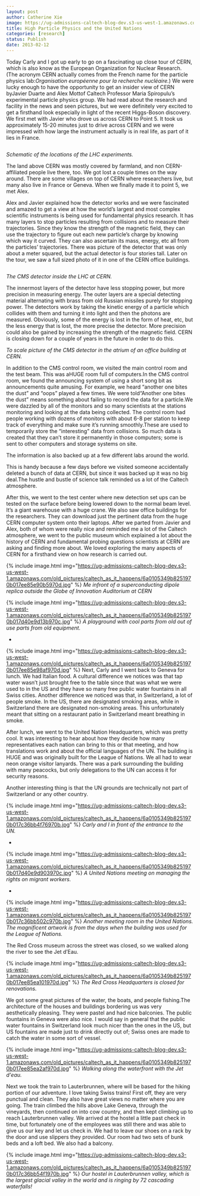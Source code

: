 ```yaml
---
layout: post
author: Catherine Xie
image: https://ug-admissions-caltech-blog-dev.s3-us-west-1.amazonaws.com/old_pictures/caltech_as_it_happens/6a0105349b8251970b017c36bb3e9c970b.jpg
title: High Particle Physics and the United Nations
categories: [research]
status: Publish
date: 2013-02-12
---
```



Today Carly and I got up early to go
on a fascinating up close tour of CERN, which is also know as the European Organization for Nuclear Research. (The acronym CERN actually comes from the French name for the particle physics lab:*Organisation européenne pour la recherche nucléaire.*) We were lucky enough to have the opportunity to get an insider view of CERN byJavier Duarte and Alex Mottof Caltech Professor Maria Spiropulu’s experimental particle physics group. We had read about the research and facility in the news and seen pictures, but we were definitely very excited to get a firsthand look especially in light of the recent Higgs-Boson discovery. We first met with Javier who drove us across CERN to Point 5. It took us approximately 15-20 minutes just to drive across CERN and we were impressed with how large the instrument actually is in real life, as part of it lies in France.

<img alt="" src="https://keyhole.web.cern.ch/keyhole/reception/lhc_underground.jpg" />

*Schematic of the locations of the LHC experiments.*

The land above CERN was mostly covered by farmland, and non CERN-affiliated people live there, too. We got lost a couple times on the way around. There are some villages on top of CERN where researchers live, but many also live in France or Geneva. When we finally made it to point 5, we met Alex.

Alex and Javier explained how the detector works and we were fascinated and amazed to get a view at how the world’s largest and most complex scientific instruments is being used for fundamental physics research. It has many layers to stop particles resulting from collisions and to measure their trajectories. Since they know the strength of the magnetic field, they can use the trajectory to figure out each new particle’s charge by knowing which way it curved. They can also ascertain its mass, energy, etc all from the particles’ trajectories. There was picture of the detector that was only about a meter squared, but the actual detector is four stories tall. Later on the tour, we saw a full sized photo of it in one of the CERN office buildings.

<img alt="" src="https://www.theinquirer.net/img/2090/lhc-cms-detector.jpg?1241331986" />

*The CMS detector inside the LHC at CERN.*

The innermost layers of the detector have less stopping power, but more precision in measuring energy. The outer layers are a special detecting material alternating with brass from old Russian missiles purely for stopping power. The detectors work by taking the kinetic energy of a particle which collides with them and turning it into light and then the photons are measured. Obviously, some of the energy is lost in the form of heat, etc, but the less energy that is lost, the more precise the detector. More precision could also be gained by increasing the strength of the magnetic field. CERN is closing down for a couple of years in the future in order to do this.

*To scale picture of the CMS detector in the atrium of an office building at CERN.*

In addition to the CMS control room, we visited the main control room and the test beam. This was aHUGE room full of computers.In the CMS control room, we found the announcing system of using a short song bit as announcements quite amusing. For example, we heard “another one bites the dust” and “oops” played a few times. We were told“Another one bites the dust” means something about failing to record the data for a particle.We were dazzled by all of the monitors and so many scientists at the stations monitoring and looking at the data being collected. The control room had people working with dozens of monitors with about 6-8 per station to keep track of everything and make sure it’s running smoothly.These are used to temporarily store the “interesting” data from
collisions. So much data is created that they can’t store it permanently in
those computers; some is sent to other computers and storage systems on site.

The information is also backed up at a few different labs around the world.

This is handy because a few days before we visited someone accidentally deleted
a bunch of data at CERN, but since it was backed up it was no big deal.The hustle and bustle of science talk reminded us a lot of the Caltech atmosphere.

After this, we went to the test center where new
detection set ups can be tested on the surface before being lowered down to the
normal beam level. It’s a giant warehouse with a huge crane. We also saw office buildings for
the researchers. They can download just the pertinent data from the huge CERN
computer system onto their laptops. After we parted from Javier and Alex, both
of whom were really nice and reminded me a lot of the Caltech atmosphere, we
went to the public museum which explained a lot about the history of CERN and fundamental probing questions scientists at CERN are asking and finding more about. We loved exploring the many aspects of CERN for a firsthand view on how research is carried out.


{% include image.html img="https://ug-admissions-caltech-blog-dev.s3-us-west-1.amazonaws.com/old_pictures/caltech_as_it_happens/6a0105349b8251970b017ee85e90b5970d.jpg" %}
*Me infront of a superconducting dipole replica outside the Globe of Innovation Auditorium at CERN*


{% include image.html img="https://ug-admissions-caltech-blog-dev.s3-us-west-1.amazonaws.com/old_pictures/caltech_as_it_happens/6a0105349b8251970b017d40e9d13b970c.jpg" %}
*A playground with cool parts from old out of use parts from old equipment.*

*


{% include image.html img="https://ug-admissions-caltech-blog-dev.s3-us-west-1.amazonaws.com/old_pictures/caltech_as_it_happens/6a0105349b8251970b017ee85e98af970d.jpg" %}
Next, Carly and I went back to
Geneva for lunch. We had Italian food. A cultural difference we notices was that tap
water wasn’t just brought free to the table since that was what we were used to
in the US and they have so many free public water fountains in all Swiss cities. Another difference we noticed was
that, in Switzerland, a lot of people smoke. In the US, there are designated
smoking areas, while in Switzerland there are designated non-smoking areas. This
unfortunately meant that sitting on a restaurant patio in Switzerland meant
breathing in smoke.

After lunch, we went to the United Nation Headquarters,
which was pretty cool. It was interesting to hear about how they decide how
many representatives each nation can bring to this or that meeting, and how
translations work and about the official languages of the UN. The building is
HUGE and was originally built for the League of Nations. We all had to wear
neon orange visitor lanyards. There was a park surrounding the building with many
peacocks, but only delegations to the UN can access it for security reasons.

Another interesting thing is that the UN grounds are technically not part of
Switzerland or any other country. 


{% include image.html img="https://ug-admissions-caltech-blog-dev.s3-us-west-1.amazonaws.com/old_pictures/caltech_as_it_happens/6a0105349b8251970b017c36bb4f76970b.jpg" %}
*Carly and I in front of the entrance to the UN.*

*


{% include image.html img="https://ug-admissions-caltech-blog-dev.s3-us-west-1.amazonaws.com/old_pictures/caltech_as_it_happens/6a0105349b8251970b017d40e9d903970c.jpg" %}
*A United Nations meeting on managing the rights on migrant workers.*

*


{% include image.html img="https://ug-admissions-caltech-blog-dev.s3-us-west-1.amazonaws.com/old_pictures/caltech_as_it_happens/6a0105349b8251970b017c36bb502c970b.jpg" %}
*Another meeting room in the United Nations. The magnificent artwork is from the days when the building was used for the League of Nations.*

The Red Cross museum across the
street was closed, so we walked along the river to see the Jet d’Eau.


{% include image.html img="https://ug-admissions-caltech-blog-dev.s3-us-west-1.amazonaws.com/old_pictures/caltech_as_it_happens/6a0105349b8251970b017ee85ea101970d.jpg" %}
*The Red Cross Headquarters is closed for renovations.*

We got some great pictures of the water, the boats, and people fishing.The architecture
of the houses and buildings bordering us was very aesthetically pleasing. They
were pastel and had nice balconies. The public fountains in Geneva were also
nice. I would say in general that the public water fountains in Switzerland
look much nicer than the ones in the US, but US fountains are made just to
drink directly out of; Swiss ones are made to catch the water in some sort of
vessel.


{% include image.html img="https://ug-admissions-caltech-blog-dev.s3-us-west-1.amazonaws.com/old_pictures/caltech_as_it_happens/6a0105349b8251970b017ee85ea2af970d.jpg" %}
*Walking along the waterfront with the Jet d'eau.*

Next we
took the train to Lauterbrunnen, where will be based for the hiking portion of our adventure. I love taking Swiss trains! First off, they
are very punctual and clean. They also have great views no matter where you are
going. The train climbed the hills above Lake Geneva, through the vineyards, then
continued on into cow country, and then kept climbing up to reach Lauterbrunnen
valley. We arrived at the hostel a little past check in time, but fortunately
one of the employees was still there and was able to give us our key and let us
check in. We had to leave our shoes on a rack by the door and use slippers they
provided. Our room had two sets of bunk beds and a loft bed. We also had a
balcony.


{% include image.html img="https://ug-admissions-caltech-blog-dev.s3-us-west-1.amazonaws.com/old_pictures/caltech_as_it_happens/6a0105349b8251970b017c36bb54f1970b.jpg" %}
*Our hostel in Lauterbrunnen valley, which is the largest glacial valley in the world and is ringing by 72 cascading waterfalls!*


